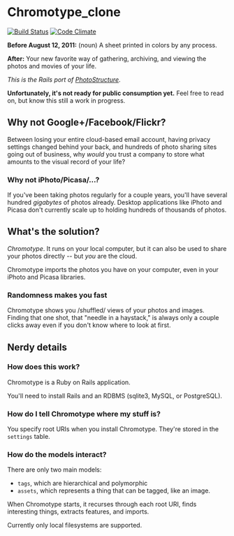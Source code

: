 # Chromotype_clone
[![Build Status](https://travis-ci.org/mceachen/chromotype.png?branch=master)](https://travis-ci.org/mceachen/chromotype)
[![Code Climate](https://codeclimate.com/github/mceachen/chromotype.png)](https://codeclimate.com/github/mceachen/chromotype)

**Before August 12, 2011:** (noun) A sheet printed in colors by any process.

**After:** Your new favorite way of gathering, archiving, and viewing the photos and movies of your life.

<em>This is the Rails port of <a href="http://photostructure.com">PhotoStructure</a></em>.

**Unfortunately, it's not ready for public consumption yet.** Feel free to read on, but know this still a work in progress.

## Why not Google+/Facebook/Flickr?

Between losing your entire cloud-based email account, having privacy
settings changed behind your back, and hundreds of photo sharing sites
going out of business, why *would* you trust a company to store what
amounts to the visual record of your life?

### Why not iPhoto/Picasa/…?

If you've been taking photos regularly for a couple years, you'll have
several hundred *gigabytes* of photos already. Desktop applications like
iPhoto and Picasa don't currently scale up to holding hundreds of thousands
of photos.

## What's the solution?

*Chromotype*. It runs on your local computer, but it can also be used to
share your photos directly -- but *you* are the cloud.

Chromotype imports the photos you have on your computer, even in
your iPhoto and Picasa libraries.

<!-- Coming "soon": It also can import the photos and
movies you previously uploaded in the cloud (like Flickr, Picasa, and
Facebook), and archive those on your computer as well. -->

### Randomness makes you fast
 
Chromotype shows you /shuffled/ views of your photos and
images. Finding that one shot, that "needle in a haystack," is always
only a couple clicks away even if you don't know where to look at first.

<!-- Coming "soon": You can hide photos you don't want to see, give the images you love a
star, and use web services to get your photo printed with just a click
or two. -->

## Nerdy details

### How does this work?

Chromotype is a Ruby on Rails application.

You'll need to install Rails and an RDBMS (sqlite3, MySQL, or PostgreSQL).

### How do I tell Chromotype where my stuff is?

You specify root URIs when you install Chromotype. They're stored
in the ```settings``` table.

### How do the models interact?

There are only two main models:

* ```tags```, which are hierarchical and polymorphic
* ```assets```, which represents a thing that can be tagged, like an image.

When Chromotype starts, it recurses through each root URI, finds interesting things, extracts features, and imports.

Currently only local filesystems are supported.
